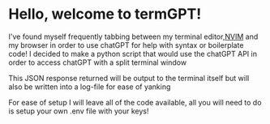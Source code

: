 <h1>Hello, welcome to termGPT!</h1>
<p> I've found myself frequently tabbing between my terminal editor,<a href="https://github.com/LogPRose/nvim">NVIM</a> and my browser in order to use chatGPT for help with syntax or boilerplate code!
I decided to make a python script that would use the chatGPT API in order to access chatGPT with a split terminal window</p>
<p> This JSON response returned will be output to the terminal itself but will also be written into a log-file for ease of yanking</p>
<p> For ease of setup I will leave all of the code available, all you will need to do is setup your own .env file with your keys!</p>
